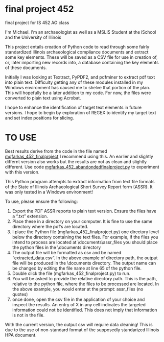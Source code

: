 # final project 452
final project for IS 452 AO class

I'm Michael. I'm an archaeologist as well as a MSLIS Student at the iSchool and the University of Illinois


This project entails creation of Python code to read through some fairly standardized Illinois archaeological compliance documents and extract some key elements. These will be saved as a CSV file for use in creation of, or, later importing new records into, a database containing the key elements of these documents.

Initially I was looking at Textract, PyPDF2, and pdfminer to extract pdf text into plain text. Difficulty getting any of these modules installed in my Windows environment has caused me to shelve that portion of the plan. This will hopefully be a later addition to my code. For now, the files were converted to plain text using Acrobat.

I hope to enhance the identification of target text elements in future versions. I hope to begin by exploration of REGEX to identify my target text and set index positions for slicing.

# TO USE
Best results derive from the code in the file named [mgfarkas_452_finalproject](/mgfarkas_452_finalproject.py)  I recommend using this.
An earlier and slightly differnt version also works but the results are not as clean and slightly different. Use code [mgfarkas_452_abandondedfinalproject.py](mgfarkas_452_abandondedfinalproject.py)  to experiment with this version.


This Python program attempts to extract information from text file formats of the State of Illinois Archaeological Short Survey Report form (ASSR).
It was only tested in a Windows environment!

To use, please ensure the following:
1) Export the PDF ASSR reports to plain text version. Ensure the files have a “.txt” extension.
2) Place these in a directory on your computer. It is fine to use the same directory where the pdf’s are located.
3) I place the Python file (mgfarkas_452_finalproject.py)  one directory level below the directory containing the text files.
	For example, if the files you intend to process are located at
	\\documents\assr_files  you should place the python files in the \\documents directory
4) The output file will be formatted as csv and be named “extracted_data.csv”. In the above example of directory path, the output file will be produced in the \\documents directory. The output name can be changed by editing the file name at line 65 of the python file.
5) Double click the file (mgfarkas_452_finalproject.py) to run.
6) You will be asked to provide the relative directory path. This is the path, relative to the python file, where the files to be processed are located.
	In the above example, you would enter at the prompt: assr_files (no quotes)
7) once done, open the csv file in the application of your choice and inspect the results. An entry of X in any cell indicates the targeted information could not be identified. This does not imply that information is not in the file.



With the current version, the output csv will require data cleaning! This is due to the use of non-standard format of the supposedly standarized Illinois HPA document. 

